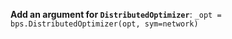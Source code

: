 

**Add an argument for `DistributedOptimizer`**: `_opt = bps.DistributedOptimizer(opt, sym=network)`